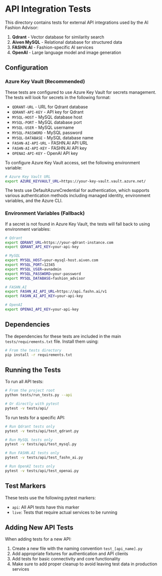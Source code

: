 # API Integration Tests

This directory contains tests for external API integrations used by the AI Fashion Advisor:

1. **Qdrant** - Vector database for similarity search
2. **Aiven MySQL** - Relational database for structured data
3. **FASHN.AI** - Fashion-specific AI services 
4. **OpenAI** - Large language model and image generation

## Configuration

### Azure Key Vault (Recommended)

These tests are configured to use Azure Key Vault for secrets management. The tests will look for secrets in the following format:

- `QDRANT-URL` - URL for Qdrant database
- `QDRANT-API-KEY` - API key for Qdrant
- `MYSQL-HOST` - MySQL database host
- `MYSQL-PORT` - MySQL database port
- `MYSQL-USER` - MySQL username
- `MYSQL-PASSWORD` - MySQL password
- `MYSQL-DATABASE` - MySQL database name
- `FASHN-AI-API-URL` - FASHN.AI API URL
- `FASHN-AI-API-KEY` - FASHN.AI API key
- `OPENAI-API-KEY` - OpenAI API key

To configure Azure Key Vault access, set the following environment variable:

```bash
# Azure Key Vault URL
export AZURE_KEYVAULT_URL=https://your-key-vault.vault.azure.net/
```

The tests use DefaultAzureCredential for authentication, which supports various authentication methods including managed identity, environment variables, and the Azure CLI.

### Environment Variables (Fallback)

If a secret is not found in Azure Key Vault, the tests will fall back to using environment variables:

```bash
# Qdrant
export QDRANT_URL=https://your-qdrant-instance.com
export QDRANT_API_KEY=your-api-key

# MySQL
export MYSQL_HOST=your-mysql-host.aiven.com
export MYSQL_PORT=12345
export MYSQL_USER=avnadmin
export MYSQL_PASSWORD=your-password
export MYSQL_DATABASE=fashion_advisor

# FASHN.AI
export FASHN_AI_API_URL=https://api.fashn.ai/v1
export FASHN_AI_API_KEY=your-api-key

# OpenAI
export OPENAI_API_KEY=your-api-key
```

## Dependencies

The dependencies for these tests are included in the main `tests/requirements.txt` file. Install them using:

```bash
# From the tests directory
pip install -r requirements.txt
```

## Running the Tests

To run all API tests:

```bash
# From the project root
python tests/run_tests.py --api

# Or directly with pytest
pytest -v tests/api/
```

To run tests for a specific API:

```bash
# Run Qdrant tests only
pytest -v tests/api/test_qdrant.py

# Run MySQL tests only
pytest -v tests/api/test_mysql.py

# Run FASHN.AI tests only
pytest -v tests/api/test_fashn_ai.py

# Run OpenAI tests only
pytest -v tests/api/test_openai.py
```

## Test Markers

These tests use the following pytest markers:

- `api`: All API tests have this marker
- `live`: Tests that require actual services to be running

## Adding New API Tests

When adding tests for a new API:

1. Create a new file with the naming convention `test_[api_name].py`
2. Add appropriate fixtures for authentication and API clients
3. Add tests for basic connectivity and core functionality
4. Make sure to add proper cleanup to avoid leaving test data in production services 